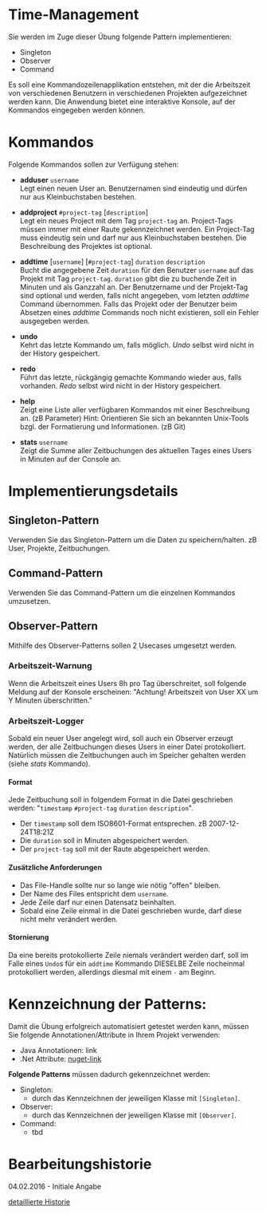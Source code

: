 # Time-Management

Sie werden im Zuge dieser Übung folgende Pattern implementieren:

- Singleton
- Observer
- Command

Es soll eine Kommandozeilenapplikation entstehen, mit der die Arbeitszeit von verschiedenen Benutzern in verschiedenen Projekten aufgezeichnet werden kann. Die Anwendung bietet eine interaktive Konsole, auf der Kommandos eingegeben werden können. 

# Kommandos

Folgende Kommandos sollen zur Verfügung stehen:

- **adduser** `username`  
Legt einen neuen User an. Benutzernamen sind eindeutig und dürfen nur aus Kleinbuchstaben bestehen.

- **addproject** `#project-tag` [`description`]  
Legt ein neues Project mit dem Tag `project-tag` an. Project-Tags müssen immer mit einer Raute gekennzeichnet werden. Ein Project-Tag muss eindeutig sein und darf nur aus Kleinbuchstaben bestehen. Die Beschreibung des Projektes ist optional. 

- **addtime** [`username`] [`#project-tag`] `duration` `description`  
Bucht die angegebene Zeit `duration` für den Benutzer `username` auf das Projekt mit Tag `project-tag`. `duration` gibt die zu buchende Zeit in Minuten und als Ganzzahl an. Der Benutzername und der Projekt-Tag sind optional und werden, falls nicht angegeben, vom letzten _addtime_ Command übernommen. Falls das Projekt oder der Benutzer beim Absetzen eines _addtime_ Commands noch nicht existieren, soll ein Fehler ausgegeben werden. 

- **undo**  
Kehrt das letzte Kommando um, falls möglich. _Undo_ selbst wird nicht in der History gespeichert.

- **redo**  
Führt das letzte, rückgängig gemachte Kommando wieder aus, falls vorhanden. _Redo_ selbst wird nicht in der History gespeichert.

- **help**  
Zeigt eine Liste aller verfügbaren Kommandos mit einer Beschreibung an. (zB Parameter) Hint: Orientieren Sie sich an bekannten Unix-Tools bzgl. der Formatierung und Informationen. (zB Git)

- **stats** `username`  
Zeigt die Summe aller Zeitbuchungen des aktuellen Tages eines Users in Minuten auf der Console an.

# Implementierungsdetails

## Singleton-Pattern

Verwenden Sie das Singleton-Pattern um die Daten zu speichern/halten. zB User, Projekte, Zeitbuchungen.

## Command-Pattern

Verwenden Sie das Command-Pattern um die einzelnen Kommandos umzusetzen.

## Observer-Pattern

Mithilfe des Observer-Patterns sollen 2 Usecases umgesetzt werden.

### Arbeitszeit-Warnung

Wenn die Arbeitszeit eines Users 8h pro Tag überschreitet, soll folgende Meldung auf der Konsole erscheinen: "Achtung! Arbeitszeit von User XX um Y Minuten überschritten."

### Arbeitszeit-Logger

Sobald ein neuer User angelegt wird, soll auch ein Observer erzeugt werden, der alle Zeitbuchungen dieses Users in einer Datei protokolliert. Natürlich müssen die Zeitbuchungen auch im Speicher gehalten werden (siehe _stats_ Kommando). 

#### Format

Jede Zeitbuchung soll in folgendem Format in die Datei geschrieben werden: "`timestamp` `#project-tag` `duration` `description`".

- Der `timestamp` soll dem ISO8601-Format entsprechen. zB 2007-12-24T18:21Z  
- Die `duration` soll in Minuten abgespeichert werden.    
- Der `project-tag` soll mit der Raute abgespeichert werden. 

#### Zusätzliche Anforderungen

- Das File-Handle sollte nur so lange wie nötig "offen" bleiben.
- Der Name des Files entspricht dem `username`.
- Jede Zeile darf nur einen Datensatz beinhalten.
- Sobald eine Zeile einmal in die Datei geschrieben wurde, darf diese nicht mehr verändert werden. 

#### Stornierung

Da eine bereits protokollierte Zeile niemals verändert werden darf, soll im Falle eines `Undo`s für ein `addtime` Kommando DIESELBE Zeile nocheinmal protokolliert werden, allerdings diesmal mit einem `-` am Beginn. 

# Kennzeichnung der Patterns:

Damit die Übung erfolgreich automatisiert getestet werden kann, müssen Sie folgende Annotationen/Attribute in Ihrem Projekt verwenden:

- Java Annotationen: link
- .Net Attribute: [nuget-link](#)

__Folgende Patterns__ müssen dadurch gekennzeichnet werden:
- Singleton:  
    - durch das Kennzeichnen der jeweiligen Klasse mit `[Singleton]`.
- Observer: 
    - durch das Kennzeichnen der jeweiligen Klasse mit `[Observer]`.
- Command: 
    - tbd

# Bearbeitungshistorie

04.02.2016 - Initiale Angabe

[detaillierte Historie](https://github.com/fhtw-swp-tutorium/documentation/wiki/3.1-Abgabe:-TimeManagement/_history)